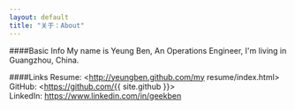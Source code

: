 ```yaml
---
layout: default
title: "关于：About"
---
```

####Basic Info
My name is Yeung Ben, An Operations Engineer, I'm living in Guangzhou, China.  

####Links
Resume: <http://yeungben.github.com/my resume/index.html>  
GitHub: <https://github.com/{{ site.github }}>  
LinkedIn: <https://www.linkedin.com/in/geekben>  
